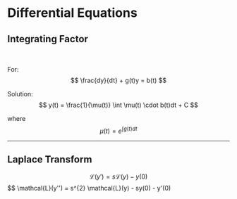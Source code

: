 #   Differential Equations

##  Integrating Factor
<br>

For:
$$  \frac{dy}{dt} + g(t)y = b(t)  $$

Solution:
$$  y(t) = \frac{1}{\mu(t)} \int \mu(t) \cdot b(t)dt + C  $$

where $$\mu(t) = e^{\int g(t)dt}$$

---

##  Laplace Transform

$$ \mathcal{L}(y') = s\mathcal{L}(y) - y(0)  $$
$$ \mathcal{L}(y'') = s^{2} \mathcal{L}(y) - sy(0) - y'(0)
